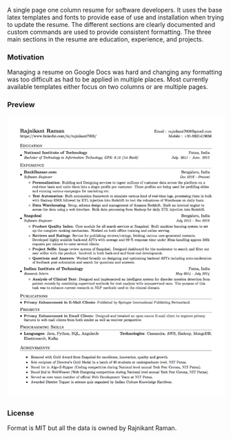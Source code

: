 A single page one column resume for software developers. It uses the base latex templates and fonts to provide ease of use and installation when trying to update the resume. The different sections are clearly documented and custom commands are used to provide consistent formatting. The three main sections in the resume are education, experience, and projects.

### Motivation

Managing a resume on Google Docs was hard and changing any formatting was too difficult as had to be applied in multiple places. Most currently available templates either focus on two columns or are multiple pages.

### Preview
![Resume Screenshot](/resume_preview.png)

### License
Format is MIT but all the data is owned by Rajnikant Raman.
